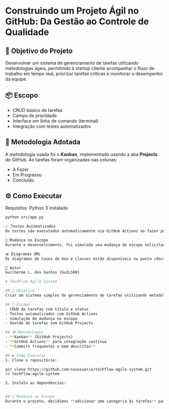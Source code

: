 
# Construindo um Projeto Ágil no GitHub: Da Gestão ao Controle de Qualidade

## 🎯 Objetivo do Projeto
Desenvolver um sistema de gerenciamento de tarefas utilizando metodologias ágeis, permitindo à startup cliente acompanhar o fluxo de trabalho em tempo real, priorizar tarefas críticas e monitorar o desempenho da equipe.

## 📦 Escopo
- CRUD básico de tarefas
- Campo de prioridade
- Interface em linha de comando (terminal)
- Integração com testes automatizados

## 🚀 Metodologia Adotada
A metodologia usada foi o **Kanban**, implementado usando a aba **Projects** do GitHub. As tarefas foram organizadas nas colunas:
- A Fazer
- Em Progresso
- Concluído

## ⚙️ Como Executar
Requisitos: Python 3 instalado

```bash
python src/app.py

✅ Testes Automatizados
Os testes são executados automaticamente via GitHub Actions ao fazer push no repositório. Os testes estão localizados na pasta tests.

🔁 Mudança no Escopo
Durante o desenvolvimento, foi simulada uma mudança de escopo solicitada pelo cliente, que incluiu a adição de prioridade nas tarefas. O CRUD foi ajustado para aceitar esse novo atributo.

📊 Diagramas UML
Os diagramas de Casos de Uso e Classes estão disponíveis na pasta /docs, criados com a ferramenta draw.io.

👤 Autor
Guilherme L. dos Santos (GuILS00)

# TechFlow Agile System

## 🎯 Objetivo
Criar um sistema simples de gerenciamento de tarefas utilizando metodologias ágeis (Kanban) e boas práticas de Engenharia de Software.

## 📌 Escopo
- CRUD de tarefas com título e status
- Testes automatizados com GitHub Actions
- Simulação de mudança no escopo
- Gestão de tarefas com GitHub Projects

## 🛠️ Metodologia
- **Kanban** (GitHub Projects)
- **GitHub Actions** para integração contínua
- **Commits frequentes e bem descritos**

## ▶️ Como Executar
1. Clone o repositório:

git clone https://github.com/seuusuario/techflow-agile-system.git
cd techflow-agile-system

2. Instale as dependências:


## 🔁 Mudança no Escopo
Durante o projeto, decidimos **adicionar uma categoria às tarefas** para simular um novo requisito. O código e o Kanban foram atualizados para refletir isso.
